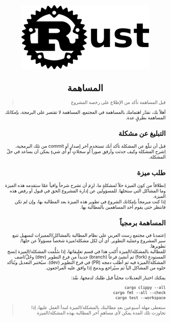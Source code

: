 <div align="center">

<picture>
  <source media="(prefers-color-scheme: dark)" srcset="https://github.com/ar-rust-lang/.github/raw/main/profile/assets/rust-logo-light.png">
  <source media="(prefers-color-scheme: light)" srcset="https://github.com/ar-rust-lang/.github/raw/main/profile/assets/rust-logo-dark.png">
  <img src="https://github.com/ar-rust-lang/.github/raw/main/profile/assets/rust-logo-dark.png" height="200">
</picture>
   
<h1>المساهمة</h1>

</div>

<div dir="rtl">

 > قبل المساهمة تأكد من الإطلاع على رخصة المشروع

أهلاً بك، نقدّر اهتمامك بالمساهمة في المجتمع، المساهمة لا تقتصر على البرمجة، بإمكانك المساهمة بطرقٍ عدة.

## التبليغ عن مشكلة
قبل أن تبلّغ عن المشكلة تأكد أنك تستخدم آخر إصدارٍ أو commit من تلك البرمجية، اِشرح المشكلة وكيف حدثت وأرفق صوراً أو سجلاتٍ أو أي شيءٍ يمكن أن يساعد في حلّ المشكلة.

## طلب ميزة
اِنطلاقاً من كون الميزة حلاً لمشكلةٍ ما، لزِمَ أن تشرح شرحاً وافياً عمّا ستقدمه هذه الميزة وما المشاكل التي ستحلها.
للمسؤولين عن إدارة المشروع الحق في قبول أو رفض هذه الميزة.
</br>
إذا كنت مبرمجاً بإمكانك الشروع في تطوير هذه الميزة بعد المطالبة بها، وإن لم تكن فانتظر حتى يقوم أحد المساهمين بالمطالبة بها.

## المساهمة برمجياً
اِعتمدنا في مجتمع رست العربي على نظام المطالبة بالمشاكل/المميزات لتسهيل تتبع سير المشروع وعملية التطوير. أي أن لكل مشكلة/ميزة شخصاً مسؤولاً عن حلها/تطويرها.
</br>
للمطالبة بالمشكلة/الميزة أُكتب هذا في قسم تعليقاتها، إذا سُلُّمت المشكلة/الميزة اِنسخ المستودع (fork) ثم أنشئ فرعاً (branch) جديداً من فرع التطوير (dev) وحُلَّ/اضف المشكلة/الميزة فيه ثم أطلب دمجه (PR) في فرع التطوير (dev). سيُختبر التعديل ويُتأكد خلوه من المشاكل اليآ ثم سيُراجع ويدمج إذا وافق عليه المراجعون.

يمكنك اختبار التعديلات محلياً قبل طلبك لدمجها، نفّذ:
<div rtl="ltr">

```
cargo clippy --all
cargo fmt --all --check
cargo test --workspace
```
</div>

> ستعطى مهلة أسبوعين بعد مطالبتك بالمشكلة/الميزة لتبدأ العمل عليها، إذا تجاوزت تلك المدة يمكن لأي مساهمٍ آخر المطالبة بهذه المشكلة/الميزة

</div>
